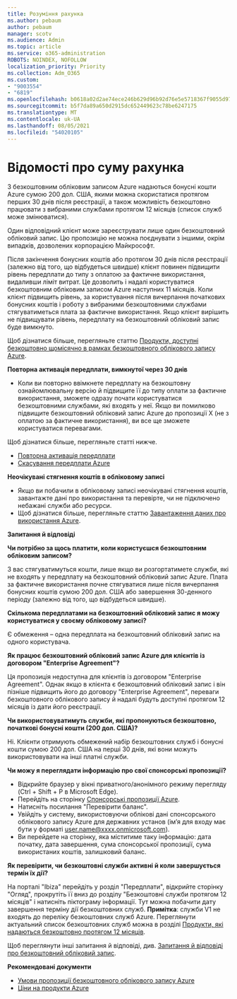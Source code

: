 ```yaml
---
title: Розуміння рахунка
ms.author: pebaum
author: pebaum
manager: scotv
ms.audience: Admin
ms.topic: article
ms.service: o365-administration
ROBOTS: NOINDEX, NOFOLLOW
localization_priority: Priority
ms.collection: Adm_O365
ms.custom:
- "9003554"
- "6819"
ms.openlocfilehash: b0618a02d2ae74ece246b629d96b92d76e5e5718367f9055d9783c1440a7a70b
ms.sourcegitcommit: b5f7da89a650d2915dc652449623c78be6247175
ms.translationtype: MT
ms.contentlocale: uk-UA
ms.lasthandoff: 08/05/2021
ms.locfileid: "54020105"
---
```

# <a name="understand-billing-amount"></a>Відомості про суму рахунка

З безкоштовним обліковим записом Azure надаються бонусні кошти Azure сумою 200 дол. США, якими можна скористатися протягом перших 30 днів після реєстрації, а також можливість безкоштовно працювати з вибраними службами протягом 12 місяців (список служб може змінюватися).

Один відповідний клієнт може зареєструвати лише один безкоштовний обліковий запис. Цю пропозицію не можна поєднувати з іншими, окрім випадків, дозволених корпорацією Майкрософт.

Після закінчення бонусних коштів або протягом 30 днів після реєстрації (залежно від того, що відбудеться швидше) клієнт повинен підвищити рівень передплати до типу з оплатою за фактичне використання, видаливши ліміт витрат. Це дозволить і надалі користуватися безкоштовним обліковим записом Azure наступних 11 місяців. Коли клієнт підвищить рівень, за користування після вичерпання початкових бонусних коштів і роботу з вибраними безкоштовними службами стягуватиметься плата за фактичне використання. Якщо клієнт вирішить не підвищувати рівень, передплату на безкоштовний обліковий запис буде вимкнуто.

Щоб дізнатися більше, перегляньте статтю [Продукти, доступні безкоштовно щомісячно в рамках безкоштовного облікового запису Azure](https://azure.microsoft.com/free/free-account-faq/).

**Повторна активація передплати, вимкнутої через 30 днів**

- Коли ви повторно ввімкнете передплату на безкоштовну ознайомлювальну версію й підвищите її до типу оплати за фактичне використання, зможете одразу почати користуватися безкоштовними службами, які входять у неї. Якщо ви помилково підвищите безкоштовний обліковий запис Azure до пропозиції X (не з оплатою за фактичне використання), ви все ще зможете користуватися перевагами.

Щоб дізнатися більше, перегляньте статті нижче. 
- [Повторна активація передплати](https://docs.microsoft.com/azure/billing/billing-subscription-become-disable?WT.mc_id=Portal-Microsoft_Azure_Support)
- [Скасування передплати Azure](https://docs.microsoft.com/azure/billing/billing-how-to-cancel-azure-subscription?WT.mc_id=Portal-Microsoft_Azure_Support)

**Неочікувані стягнення коштів в обліковому записі**

- Якщо ви побачили в обліковому записі неочікувані стягнення коштів, завантажте дані про використання та перевірте, чи не підключено небажані служби або ресурси.
- Щоб дізнатися більше, перегляньте статтю [Завантаження даних про використання Azure](https://docs.microsoft.com/azure/billing/billing-download-azure-invoice-daily-usage-date?WT.mc_id=Portal-Microsoft_Azure_Support#download-usage).

**Запитання й відповіді**

**Чи потрібно за щось платити, коли користуєшся безкоштовним обліковим записом?**

З вас стягуватимуться кошти, лише якщо ви розгортатимете служби, які не входять у передплату на безкоштовний обліковий запис Azure. Плата за фактичне використання почне стягуватися лише після вичерпання бонусних коштів сумою 200 дол. США або завершення 30-денного періоду (залежно від того, що відбудеться швидше).

**Скількома передплатами на безкоштовний обліковий запис я можу користуватися у своєму обліковому записі?**  

Є обмеження – одна передплата на безкоштовний обліковий запис на одного користувача.

**Як працює безкоштовний обліковий запис Azure для клієнтів із договором "Enterprise Agreement"?**  

Ця пропозиція недоступна для клієнтів із договором "Enterprise Agreement". Однак якщо в клієнта є безкоштовний обліковий запис і він пізніше підвищить його до договору "Enterprise Agreement", переваги безкоштовного облікового запису й надалі будуть доступні протягом 12 місяців із дати його реєстрації.

**Чи використовуватимуть служби, які пропонуються безкоштовно, початкові бонусні кошти (200 дол. США)?**  

Ні. Клієнти отримують обмежений набір безкоштовних служб і бонусні кошти сумою 200 дол. США на перші 30 днів, які вони можуть використовувати на інші платні служби.

**Чи можу я переглядати інформацію про свої спонсорські пропозиції?**

- Відкрийте браузер у вікні приватного/анонімного режиму перегляду (Ctrl + Shift + P в Microsoft Edge).
- Перейдіть на сторінку [Спонсорські пропозиції Azure](http://www.microsoftazuresponsorships.com/).
- Натисніть посилання "Перевірити баланс".
- Увійдіть у систему, використовуючи облікові дані спонсорського облікового запису Azure для державних установ (ім’я для входу має бути у форматі user.name@xxxx.onmicrosoft.com).
- Ви перейдете на сторінку, яка міститиме таку інформацію: дата початку, дата завершення, сума спонсорської пропозиції, сума використаних коштів, залишковий баланс.

**Як перевірити, чи безкоштовні служби активні й коли завершується термін їх дії?**

На порталі "Ibiza" перейдіть у розділ "Передплати", відкрийте сторінку "Огляд", прокрутіть її вниз до розділу "Безкоштовні служби протягом 12 місяців" і натисніть піктограму інформації. Тут можна побачити дату завершення терміну дії безкоштовних служб. **Примітка**: служби V1 не входять до переліку безкоштовних служб Azure. Переглянути актуальний список безкоштовних служб можна в розділі [Продукти, які надаються безкоштовно протягом 12 місяців](http://www.microsoftazuresponsorships.com/).

Щоб переглянути інші запитання й вiдповiдi, див. [Запитання й вiдповiдi про безкоштовний обліковий запис](https://azure.microsoft.com/free/free-account-faq/).

**Рекомендовані документи**

- [Умови пропозиції безкоштовного облікового запису Azure](https://azure.microsoft.com/offers/ms-azr-0044p/)
- [Ціни на продукти Azure](https://azure.microsoft.com/pricing/)
